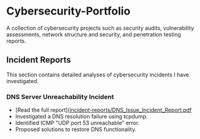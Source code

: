 # Cybersecurity-Portfolio
A collection of cybersecurity projects such as security audits, vulnerability assessments, network structure and security, and penetration testing reports.

## Incident Reports  
This section contains detailed analyses of cybersecurity incidents I have investigated.  

### DNS Server Unreachability Incident  
- [Read the full report]([incident-reports/DNS_Issue_Incident_Report.pdf](https://github.com/abdarrives/Cybersecurity-Portfolio/blob/main/incident-reports/DNS_Issue_Incident_Report.pdf)
- Investigated a DNS resolution failure using tcpdump.
- Identified ICMP "UDP port 53 unreachable" error.
- Proposed solutions to restore DNS functionality.
